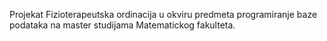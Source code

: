 Projekat Fizioterapeutska ordinacija u okviru predmeta programiranje baze podataka na master studijama Matematickog fakulteta.
